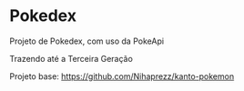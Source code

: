 # Pokedex
Projeto de Pokedex, com uso da PokeApi

Trazendo até a Terceira Geração


Projeto base: https://github.com/Nihaprezz/kanto-pokemon
